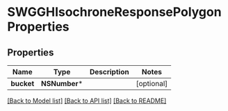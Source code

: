 # SWGGHIsochroneResponsePolygonProperties

## Properties
Name | Type | Description | Notes
------------ | ------------- | ------------- | -------------
**bucket** | **NSNumber*** |  | [optional] 

[[Back to Model list]](../README.md#documentation-for-models) [[Back to API list]](../README.md#documentation-for-api-endpoints) [[Back to README]](../README.md)


